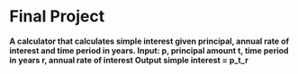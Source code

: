 # Final Project
**A calculator that calculates simple interest given principal, annual rate of interest and time period in years. Input: p, principal amount t, time period in years r, annual rate of interest Output simple interest = p_t_r**

